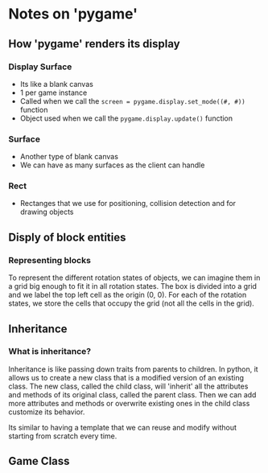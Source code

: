 # Notes on 'pygame'

## How 'pygame' renders its display

### Display Surface
* Its like a blank canvas
* 1 per game instance
* Called when we call the `screen = pygame.display.set_mode((#, #))` function
* Object used when we call the `pygame.display.update()` function

### Surface
* Another type of blank canvas
* We can have as many surfaces as the client can handle

### Rect
* Rectanges that we use for positioning, collision detection and for drawing objects

## Disply of block entities

### Representing blocks
To represent the different rotation states of objects, we can imagine them in a grid big enough to fit it in all rotation states. The box is divided into a grid and we label the top left cell as the origin (0, 0). For each of the rotation states, we store the cells that occupy the grid (not all the cells in the grid).

## Inheritance

### What is inheritance?
Inheritance is like passing down traits from parents to children. In python, it allows us to create a new class that is a modified version of an existing class. The new class, called the child class, will 'inherit' all the attributes and methods of its original class, called the parent class. Then we can add more attributes and methods or overwrite existing ones in the child class customize its behavior.

Its similar to having a template that we can reuse and modify without starting from scratch every time.

## Game Class

### 
